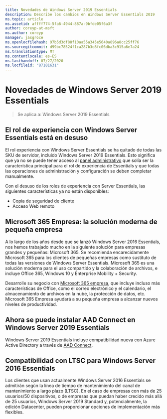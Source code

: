 ```yaml
---
title: Novedades de Windows Server 2019 Essentials
description: Describe los cambios en Windows Server Essentials 2019
ms.topic: article
ms.assetid: affff774-5fa6-4944-887a-9bfde05f6a3f
author: coreyp-at-msft
ms.author: coreyp
manager: jasgroce
ms.openlocfilehash: 97b5d3df88f10aa55a345e5640a896a8cc25ff76
ms.sourcegitcommit: d99bc78524f1ca287b3e8fc06dba3c915a6e7a24
ms.translationtype: MT
ms.contentlocale: es-ES
ms.lasthandoff: 07/27/2020
ms.locfileid: "87181631"
---
```

# <a name="whats-new-in-windows-server-2019-essentials"></a>Novedades de Windows Server 2019 Essentials

> Se aplica a: Windows Server 2019 Essentials

## <a name="windows-server-essentials-experience-role-has-been-deprecated"></a>El rol de experiencia con Windows Server Essentials está en desuso

El rol experiencia con Windows Server Essentials se ha quitado de todas las SKU de servidor, incluido Windows Server 2019 Essentials. Esto significa que ya no se puede tener acceso al [panel administrativo](../manage/overview-of-the-dashboard-in-windows-server-essentials.md) que solía ser la característica principal para el rol de experiencia de Essentials y que todas las operaciones de administración y configuración se deben completar manualmente.

Con el desuso de los roles de experiencia con Server Essentials, las siguientes características ya no están disponibles:

-    Copia de seguridad de cliente
-    Acceso Web remoto

## <a name="microsoft-365-business-the-modern-small-business-solution"></a>Microsoft 365 Empresa: la solución moderna de pequeña empresa

A lo largo de los años desde que se lanzó Windows Server 2016 Essentials, nos hemos trabajado mucho en la siguiente solución para empresas grandes y pequeñas: Microsoft 365. Se recomienda encarecidamente Microsoft 365 para los clientes de pequeñas empresas como sustituto de todas las versiones de Windows Server Essentials. Microsoft 365 es una solución moderna para el uso compartido y la colaboración de archivos, e incluye Office 365, Windows 10 y Enterprise Mobility + Security.

Desarrolle su negocio con [Microsoft 365 empresa](https://www.microsoft.com/microsoft-365/business), que incluye incluso más características de Office, como el correo electrónico y el calendario, el almacenamiento de archivos en la nube, la protección de datos, etc. Microsoft 365 Empresa ayudará a su pequeña empresa a alcanzar nuevos niveles de productividad.

## <a name="aad-connect-can-now-be-installed-on-windows-server-2019-essentials"></a>Ahora se puede instalar AAD Connect en Windows Server 2019 Essentials

Windows Server 2019 Essentials incluye compatibilidad nueva con Azure Active Directory a través de [AAD Connect](https://docs.microsoft.com/azure/active-directory/connect/active-directory-aadconnect-prerequisites).

## <a name="ltsc-support-for-windows-server-2016-essentials"></a>Compatibilidad con LTSC para Windows Server 2016 Essentials

Los clientes que usan actualmente Windows Server 2016 Essentials se admitirán según la línea de tiempo de mantenimiento del canal de mantenimiento a largo plazo (LTSC).
En el caso de empresas con más de 25 usuarios/50 dispositivos, o de empresas que puedan haber crecido más allá de 25 usuarios, Windows Server 2019 Standard y, potencialmente, la edición Datacenter, pueden proporcionar opciones de implementación más flexibles.

